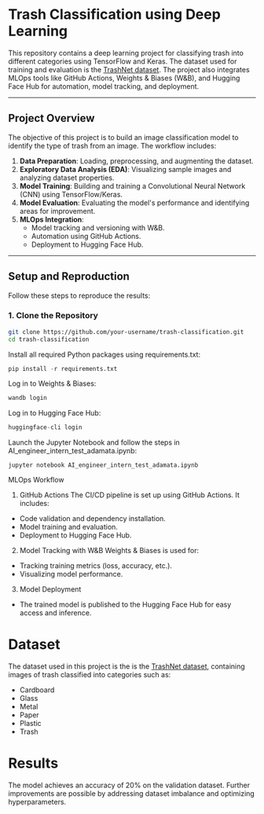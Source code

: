 # **Trash Classification using Deep Learning**

This repository contains a deep learning project for classifying trash into different categories using TensorFlow and Keras. The dataset used for training and evaluation is the [TrashNet dataset](https://huggingface.co/datasets/garythung/trashnet). The project also integrates MLOps tools like GitHub Actions, Weights & Biases (W&B), and Hugging Face Hub for automation, model tracking, and deployment.

---

## **Project Overview**
The objective of this project is to build an image classification model to identify the type of trash from an image. The workflow includes:
1. **Data Preparation**: Loading, preprocessing, and augmenting the dataset.
2. **Exploratory Data Analysis (EDA)**: Visualizing sample images and analyzing dataset properties.
3. **Model Training**: Building and training a Convolutional Neural Network (CNN) using TensorFlow/Keras.
4. **Model Evaluation**: Evaluating the model's performance and identifying areas for improvement.
5. **MLOps Integration**:
   - Model tracking and versioning with W&B.
   - Automation using GitHub Actions.
   - Deployment to Hugging Face Hub.

---

## **Setup and Reproduction**

Follow these steps to reproduce the results:

### **1. Clone the Repository**
```bash
git clone https://github.com/your-username/trash-classification.git
cd trash-classification
```
Install all required Python packages using requirements.txt:
```python
pip install -r requirements.txt
```
Log in to Weights & Biases:
```python
wandb login
```
Log in to Hugging Face Hub:
```python
huggingface-cli login
```
Launch the Jupyter Notebook and follow the steps in AI_engineer_intern_test_adamata.ipynb:
```
jupyter notebook AI_engineer_intern_test_adamata.ipynb
```
MLOps Workflow
1. GitHub Actions
The CI/CD pipeline is set up using GitHub Actions. It includes:

- Code validation and dependency installation.
- Model training and evaluation.
- Deployment to Hugging Face Hub.

2. Model Tracking with W&B
Weights & Biases is used for:
- Tracking training metrics (loss, accuracy, etc.).
- Visualizing model performance.
3. Model Deployment
- The trained model is published to the Hugging Face Hub for easy access and inference.

# **Dataset**
The dataset used in this project is the is the [TrashNet dataset](https://huggingface.co/datasets/garythung/trashnet), containing images of trash classified into categories such as:

- Cardboard
- Glass
- Metal
- Paper
- Plastic
- Trash

# **Results**
The model achieves an accuracy of 20% on the validation dataset. Further improvements are possible by addressing dataset imbalance and optimizing hyperparameters.
